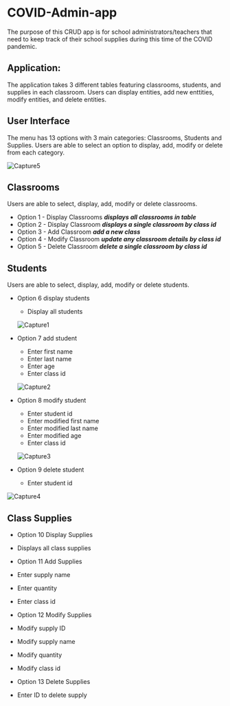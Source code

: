 # COVID-Admin-app
The purpose of this CRUD app is for school administrators/teachers that need to keep track of their school supplies during this time of the COVID pandemic.

## Application:
The application takes 3 different tables featuring classrooms, students, and supplies in each classroom. Users can display entities, add new enttities, modify entities, and delete entities.

## User Interface
The menu has 13 options with 3 main categories: Classrooms, Students and Supplies. Users are able to select an option to display, add, modify or delete from each category.

![Capture5](https://user-images.githubusercontent.com/69730667/98485119-3bcb6900-21d1-11eb-9e25-b6c05f9c329e.PNG)

## Classrooms
Users are able to select, display, add, modify or delete classrooms. 
* Option 1 - Display Classrooms
 ***displays all classrooms in table***
* Option 2 - Display Classroom
 ***displays a single classroom by class id***
* Option 3 - Add Classroom
 ***add a new class***
* Option 4 - Modify Classroom
 ***update any classroom details by class id***
* Option 5 - Delete Classroom
 ***delete a single classroom by class id***

## Students
Users are able to select, display, add, modify or delete students. 

* Option 6 display students
  * Display all students
  
  ![Capture1](https://user-images.githubusercontent.com/69730667/98485036-d4151e00-21d0-11eb-89ed-3b806bf6e8e2.PNG)

* Option 7 add student
  * Enter first name
  * Enter last name
  * Enter age
  * Enter class id
  
  ![Capture2](https://user-images.githubusercontent.com/69730667/98485063-f60ea080-21d0-11eb-9e3c-901e72b60811.PNG)

* Option 8 modify student
  * Enter student id
  * Enter modified first name
  * Enter modified last name
  * Enter modified age
  * Enter class id
  
  ![Capture3](https://user-images.githubusercontent.com/69730667/98485073-ff980880-21d0-11eb-90d5-f9750fe7d1fb.PNG)

* Option 9 delete student
  * Enter student id 

![Capture4](https://user-images.githubusercontent.com/69730667/98485082-0c1c6100-21d1-11eb-9128-cf49af1c50d3.PNG)

## Class Supplies
* Option 10 Display Supplies
 * Displays all class supplies
 
* Option 11 Add Supplies
 * Enter supply name
 * Enter quantity
 * Enter class id

* Option 12 Modify Supplies
 * Modify supply ID
 * Modify supply name
 * Modify quantity
 * Modify class id

* Option 13 Delete Supplies
 * Enter ID to delete supply
